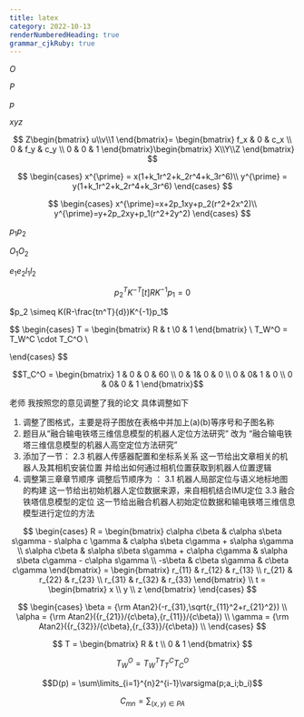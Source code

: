```yaml
---
title: latex
category: 2022-10-13
renderNumberedHeading: true
grammar_cjkRuby: true
---
```

$O$

$P$

$p$

$xyz$


$$
Z\begin{bmatrix}
u\\v\\1
\end{bmatrix}=
\begin{bmatrix}
f_x & 0 & c_x \\
0 & f_y & c_y \\
0 & 0 & 1 
\end{bmatrix}\begin{bmatrix}
X\\Y\\Z
\end{bmatrix}
$$


$$
\begin{cases}
x^{\prime} = x(1+k_1r^2+k_2r^4+k_3r^6)\\
y^{\prime} = y(1+k_1r^2+k_2r^4+k_3r^6)
\end{cases}
$$


$$
\begin{cases}
x^{\prime}=x+2p_1xy+p_2(r^2+2x^2)\\
y^{\prime}=y+2p_2xy+p_1(r^2+2y^2)
\end{cases}
$$


$p_1p_2$

$O_1O_2$


$e_1e_2l_1l_2$

$$p_2^TK^{-T}[t]RK^{-1}p_1=0$$

$p_2  \simeq K(R-\frac{tn^T}{d})K^{-1}p_1$




$$
\begin{cases}
 T = \begin{bmatrix}
R & t \\0 & 1
\end{bmatrix}  \\
T_W^O = T_W^C \cdot T_C^O \\

\end{cases} 
$$


$$T_C^O = \begin{bmatrix}
1 & 0 & 0 & 60 \\
0 & 1& 0 & 0 \\
0 & 0& 1 & 0 \\
0 & 0& 0 & 1 
\end{bmatrix}$$


老师 我按照您的意见调整了我的论文 具体调整如下
1. 调整了图格式，主要是将子图放在表格中并加上(a)(b)等序号和子图名称
2. 题目从“融合输电铁塔三维信息模型的机器人定位方法研究” 改为 “融合输电铁塔三维信息模型的机器人高空定位方法研究”
3. 添加了一节：
   2.3 机器人传感器配置和坐标系关系  这一节给出文章相关的机器人及其相机安装位置 并给出如何通过相机位置获取到机器人位置逻辑
4. 调整第三章章节顺序 调整后节顺序为 ：
   3.1 机器人局部定位与语义地标地图的构建 这一节给出初始机器人定位数据来源，来自相机结合IMU定位 
   3.3 融合铁塔信息模型的定位 这一节给出融合机器人初始定位数据和输电铁塔三维信息模型进行定位的方法

$$
\begin{cases}
R = \begin{bmatrix}
c\alpha c\beta & c\alpha s\beta s\gamma - s\alpha c \gamma & c\alpha s\beta c\gamma + s\alpha s\gamma \\
s\alpha c\beta & s\alpha s\beta s\gamma + c\alpha c\gamma & s\alpha s\beta c\gamma - c\alpha s\gamma \\
-s\beta & c\beta s\gamma & c\beta c\gamma
\end{bmatrix} = 
\begin{bmatrix}
r_{11} & r_{12} & r_{13} \\
r_{21} & r_{22} & r_{23} \\
r_{31} & r_{32} & r_{33} 
\end{bmatrix}
\\
t = \begin{bmatrix}
x \\ y \\ z
\end{bmatrix}
\end{cases}
$$



$$
\begin{cases}
\beta = {\rm Atan2}(-r_{31},\sqrt{r_{11}^2+r_{21}^2}) \\
\alpha = {\rm Atan2}({r_{21}}/{c\beta},{r_{11}}/{c\beta}) \\
\gamma = {\rm Atan2}({r_{32}}/{c\beta},{r_{33}}/{c\beta}) \\
\end{cases}
$$

$$
T = \begin{bmatrix}
R & t \\
0 & 1
\end{bmatrix}
$$


$$
T_W^O = T_W^TT_T^CT_C^O
$$

$$D(p) = \sum\limits_{i=1}^{n}2^{i-1}\varsigma(p;a_i;b_i)$$

$$C_{mn}=\sum_{(x,y)\in PA}$$